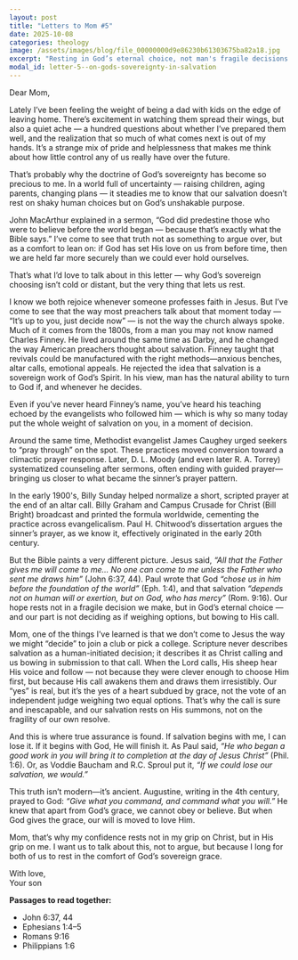 ```yaml
---
layout: post
title: "Letters to Mom #5"
date: 2025-10-08
categories: theology
image: /assets/images/blog/file_00000000d9e86230b61303675ba82a18.jpg
excerpt: "Resting in God’s eternal choice, not man's fragile decisions."
modal_id: letter-5--on-gods-sovereignty-in-salvation
---
```

Dear Mom,

Lately I’ve been feeling the weight of being a dad with kids on the edge of leaving home. There’s excitement in watching them spread their wings, but also a quiet ache — a hundred questions about whether I’ve prepared them well, and the realization that so much of what comes next is out of my hands. It’s a strange mix of pride and helplessness that makes me think about how little control any of us really have over the future.

That’s probably why the doctrine of God’s sovereignty has become so precious to me. In a world full of uncertainty — raising children, aging parents, changing plans — it steadies me to know that our salvation doesn’t rest on shaky human choices but on God’s unshakable purpose.

John MacArthur explained in a sermon, “God did predestine those who were to believe before the world began — because that’s exactly what the Bible says.” I’ve come to see that truth not as something to argue over, but as a comfort to lean on: if God has set His love on us from before time, then we are held far more securely than we could ever hold ourselves.

That’s what I’d love to talk about in this letter — why God’s sovereign choosing isn’t cold or distant, but the very thing that lets us rest.

I know we both rejoice whenever someone professes faith in Jesus. But I’ve come to see that the way most preachers talk about that moment today — “It’s up to you, just decide now” — is not the way the church always spoke. Much of it comes from the 1800s, from a man you may not know named Charles Finney. He lived around the same time as Darby, and he changed the way American preachers thought about salvation. Finney taught that revivals could be manufactured with the right methods—anxious benches, altar calls, emotional appeals. He rejected the idea that salvation is a sovereign work of God’s Spirit. In his view, man has the natural ability to turn to God if, and whenever he decides.

Even if you’ve never heard Finney’s name, you’ve heard his teaching echoed by the evangelists who followed him — which is why so many today put the whole weight of salvation on you, in a moment of decision. 

Around the same time, Methodist evangelist James Caughey urged seekers to “pray through” on the spot. These practices moved conversion toward a climactic prayer response. Later, D. L. Moody (and even later R. A. Torrey) systematized counseling after sermons, often ending with guided prayer—bringing us closer to what became the sinner’s prayer pattern.

In the early 1900's, Billy Sunday helped normalize a short, scripted prayer at the end of an altar call. Billy Graham and Campus Crusade for Christ (Bill Bright) broadcast and printed the formula worldwide, cementing the practice across evangelicalism. Paul H. Chitwood’s dissertation argues the sinner’s prayer, as we know it, effectively originated in the early 20th century.

But the Bible paints a very different picture. Jesus said, *“All that the Father gives me will come to me… No one can come to me unless the Father who sent me draws him”* (John 6:37, 44). Paul wrote that God *“chose us in him before the foundation of the world”* (Eph. 1:4), and that salvation *“depends not on human will or exertion, but on God, who has mercy”* (Rom. 9:16). Our hope rests not in a fragile decision we make, but in God’s eternal choice — and our part is not deciding as if weighing options, but bowing to His call.

Mom, one of the things I’ve learned is that we don’t come to Jesus the way we might “decide” to join a club or pick a college. Scripture never describes salvation as a human-initiated decision; it describes it as Christ calling and us bowing in submission to that call. When the Lord calls, His sheep hear His voice and follow — not because they were clever enough to choose Him first, but because His call awakens them and draws them irresistibly. Our “yes” is real, but it’s the yes of a heart subdued by grace, not the vote of an independent judge weighing two equal options. That’s why the call is sure and inescapable, and our salvation rests on His summons, not on the fragility of our own resolve.

And this is where true assurance is found. If salvation begins with me, I can lose it. If it begins with God, He will finish it. As Paul said, *“He who began a good work in you will bring it to completion at the day of Jesus Christ”* (Phil. 1:6). Or, as Voddie Baucham and R.C. Sproul put it, *“If we could lose our salvation, we would.”*

This truth isn’t modern—it’s ancient. Augustine, writing in the 4th century, prayed to God: *“Give what you command, and command what you will.”* He knew that apart from God’s grace, we cannot obey or believe. But when God gives the grace, our will is moved to love Him.

Mom, that’s why my confidence rests not in my grip on Christ, but in His grip on me. I want us to talk about this, not to argue, but because I long for both of us to rest in the comfort of God’s sovereign grace.

With love,  
Your son

**Passages to read together:**  
- John 6:37, 44  
- Ephesians 1:4–5  
- Romans 9:16  
- Philippians 1:6

